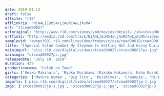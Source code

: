 ```yaml
---
date: 2019-01-13
draft: false
affsite: "r18"
afflinkr18: "NjA4LjEuMS4xLjAuMC4wLjAuMA"
url: "stcead00027"
urloriginal: "http://www.r18.com/videos/vod/movies/detail/-/id=stcead00027"
urlfinal: "http://media.r18.com/track/NjA4LjEuMS4xLjAuMC4wLjAuMA/videos/vod/movies/detail/-/id=stcead00027"
samplevid: "awspv3001.r18.com/litevideo/freepv/c/cea/cead00018/cead00018_dmb_w.mp4"
title: "[Special Value Combo] My Stepmom Is Getting Hot And Horny During Yoga A Slut Madam Who Puts Her Body On The Line My Stepmom Has A Sensual Big Ass Ryoko Miyabe Reiko Makihara Ryoko Murakami"
mainimgurl: "pics.r18.com/digital/video/stcead00027/stcead00027ps.jpg"
mainimgs: "stcead00027ps.jpg"
releasedate: "July 10, 2018"
duration: 427
productioncomp: "Celeb no Tomo"
girls: ['Reiko Makihara', 'Ryoko Murakami (Rikako Nakamura, Naho Kuroki)', 'Ryoka Miyabe']
categories: ['Mature Woman', 'Big Tits', 'Relatives', 'Creampie', 'Hi-Def', 'Set Items']
imgurls: ['pics.r18.com/digital/video/stcead00027/stcead00027jp-1.jpg', 'pics.r18.com/digital/video/stcead00027/stcead00027jp-2.jpg', 'pics.r18.com/digital/video/stcead00027/stcead00027jp-3.jpg', 'pics.r18.com/digital/video/stcead00027/stcead00027jp-4.jpg', 'pics.r18.com/digital/video/stcead00027/stcead00027jp-5.jpg', 'pics.r18.com/digital/video/stcead00027/stcead00027jp-6.jpg', 'pics.r18.com/digital/video/stcead00027/stcead00027jp-7.jpg', 'pics.r18.com/digital/video/stcead00027/stcead00027jp-8.jpg', 'pics.r18.com/digital/video/stcead00027/stcead00027jp-9.jpg', 'pics.r18.com/digital/video/stcead00027/stcead00027jp-10.jpg', 'pics.r18.com/digital/video/stcead00027/stcead00027jp-11.jpg', 'pics.r18.com/digital/video/stcead00027/stcead00027jp-12.jpg', 'pics.r18.com/digital/video/stcead00027/stcead00027jp-13.jpg', 'pics.r18.com/digital/video/stcead00027/stcead00027jp-14.jpg', 'pics.r18.com/digital/video/stcead00027/stcead00027jp-15.jpg', 'pics.r18.com/digital/video/stcead00027/stcead00027jp-16.jpg', 'pics.r18.com/digital/video/stcead00027/stcead00027jp-17.jpg', 'pics.r18.com/digital/video/stcead00027/stcead00027jp-18.jpg', 'pics.r18.com/digital/video/stcead00027/stcead00027jp-19.jpg', 'pics.r18.com/digital/video/stcead00027/stcead00027jp-20.jpg']
imgs: ['stcead00027jp-1.jpg', 'stcead00027jp-2.jpg', 'stcead00027jp-3.jpg', 'stcead00027jp-4.jpg', 'stcead00027jp-5.jpg', 'stcead00027jp-6.jpg', 'stcead00027jp-7.jpg', 'stcead00027jp-8.jpg', 'stcead00027jp-9.jpg', 'stcead00027jp-10.jpg', 'stcead00027jp-11.jpg', 'stcead00027jp-12.jpg', 'stcead00027jp-13.jpg', 'stcead00027jp-14.jpg', 'stcead00027jp-15.jpg', 'stcead00027jp-16.jpg', 'stcead00027jp-17.jpg', 'stcead00027jp-18.jpg', 'stcead00027jp-19.jpg', 'stcead00027jp-20.jpg']
---
```

